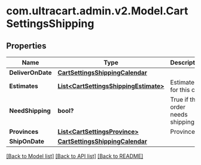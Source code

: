 # com.ultracart.admin.v2.Model.CartSettingsShipping
## Properties

Name | Type | Description | Notes
------------ | ------------- | ------------- | -------------
**DeliverOnDate** | [**CartSettingsShippingCalendar**](CartSettingsShippingCalendar.md) |  | [optional] 
**Estimates** | [**List&lt;CartSettingsShippingEstimate&gt;**](CartSettingsShippingEstimate.md) | Estimates for this cart | [optional] 
**NeedShipping** | **bool?** | True if this order needs shipping | [optional] 
**Provinces** | [**List&lt;CartSettingsProvince&gt;**](CartSettingsProvince.md) | Provinces | [optional] 
**ShipOnDate** | [**CartSettingsShippingCalendar**](CartSettingsShippingCalendar.md) |  | [optional] 


[[Back to Model list]](../README.md#documentation-for-models) [[Back to API list]](../README.md#documentation-for-api-endpoints) [[Back to README]](../README.md)

